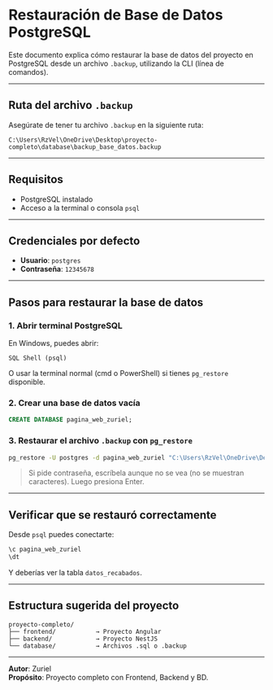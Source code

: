 
# Restauración de Base de Datos PostgreSQL

Este documento explica cómo restaurar la base de datos del proyecto en PostgreSQL desde un archivo `.backup`, utilizando la CLI (línea de comandos).

---

## Ruta del archivo `.backup`
Asegúrate de tener tu archivo `.backup` en la siguiente ruta:

```
C:\Users\RzVel\OneDrive\Desktop\proyecto-completo\database\backup_base_datos.backup
```

---

## Requisitos

- PostgreSQL instalado
- Acceso a la terminal o consola `psql`

---

## Credenciales por defecto

- **Usuario**: `postgres`
- **Contraseña**: `12345678`

---

## Pasos para restaurar la base de datos

### 1. Abrir terminal PostgreSQL

En Windows, puedes abrir:

```
SQL Shell (psql)
```

O usar la terminal normal (cmd o PowerShell) si tienes `pg_restore` disponible.

### 2. Crear una base de datos vacía

```sql
CREATE DATABASE pagina_web_zuriel;
```

### 3. Restaurar el archivo `.backup` con `pg_restore`

```bash
pg_restore -U postgres -d pagina_web_zuriel "C:\Users\RzVel\OneDrive\Desktop\proyecto-completo\database\backup_base_datos.backup"
```

> Si pide contraseña, escríbela aunque no se vea (no se muestran caracteres). Luego presiona Enter.

---

## Verificar que se restauró correctamente

Desde `psql` puedes conectarte:

```bash
\c pagina_web_zuriel
\dt
```

Y deberías ver la tabla `datos_recabados`.

---

## Estructura sugerida del proyecto

```
proyecto-completo/
├── frontend/           → Proyecto Angular
├── backend/            → Proyecto NestJS
└── database/           → Archivos .sql o .backup
```

---

**Autor**: Zuriel  
**Propósito**: Proyecto completo con Frontend, Backend y BD.
